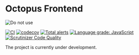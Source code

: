 Octopus Frontend
==========
![Do not use](https://img.shields.io/badge/Under%20development-Don't%20use-red)

[![CI](https://github.com/aspirantzhang/octopus-frontend/actions/workflows/ci.yml/badge.svg)](https://github.com/aspirantzhang/octopus-frontend/actions/workflows/ci.yml)
[![codecov](https://codecov.io/gh/aspirantzhang/octopus-frontend/branch/master/graph/badge.svg?token=7I7NM71FH7)](https://codecov.io/gh/aspirantzhang/octopus-frontend)
[![Total alerts](https://img.shields.io/lgtm/alerts/g/aspirantzhang/octopus-frontend.svg?logo=lgtm&logoWidth=18)](https://lgtm.com/projects/g/aspirantzhang/octopus-frontend/alerts/)
[![Language grade: JavaScript](https://img.shields.io/lgtm/grade/javascript/g/aspirantzhang/octopus-frontend.svg?logo=lgtm&logoWidth=18)](https://lgtm.com/projects/g/aspirantzhang/octopus-frontend/context:javascript)
[![Scrutinizer Code Quality](https://scrutinizer-ci.com/g/aspirantzhang/octopus-frontend/badges/quality-score.png?b=master)](https://scrutinizer-ci.com/g/aspirantzhang/octopus-frontend/?branch=master)


The project is currently under development.
